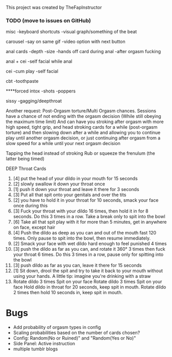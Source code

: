
This project was created by TheFapInstructor

### TODO (move to issues on GitHub)

misc
-keyboard shortcuts
-visual graph/something of the beat

carousel
-say on same gif
-video option with next button

anal cards
-depth
-size
-hands off card during anal
-after orgasm fucking

anal + cei
-self facial while anal

cei
-cum play
-self facial

cbt
-toothpaste



****forced intox
-shots
-poppers

sissy
-gagging/deepthroat

Another request: Post-Orgasm torture/Multi Orgasm chances. Sessions have a chance of not ending with the orgasm decision (While still obeying the maximum time limit) And can have you stroking after orgasm with more high speed, tight grip, and head stroking cards for a while (post-orgasm torture) and then slowing down after a while and allowing you to continue play until another orgasm decision, or just continuing after orgasm from a slow speed for a while until your next orgasm decision


Tapping the head instead of stroking
Rub or squeeze the frenulum (the latter being timed)


DEEP Throat Cards
1. [4] put the head of your dildo in your mouth for 15 seconds
2. [2] slowly swallow it down your throat once
3. [1] push it down your throat and leave it there for 3 seconds
4. [3] Put all that spit onto your genitals and over the tits
5. [2] you have to hold it in your throat for 10 seconds, smack your face once during this
6. [3] Fuck your throat with your dildo 16 times, then hold it in for 8 seconds. Do this 3 times in a row. Take a break only to spit into the bowl
7. [6] Take all that spit play with it for more than 5 minutes, get in anywhere on face, except hair
8. [4] Push the dildo as deep as you can and out of the mouth fast 120 times. Only pause to spit into the bowl, then resume immediately.
9. [2] Smack your face with wet dildo hard enough to feel punished 4 times
10. [3] push the dildo as far as you can, and rotate it 360° 3 times then fuck your throat 6 times. Do this 3 times in a row, pause only for spitting into the bowl
11. [3] push dildo as far as you can, leave it there for 15 seconds
12. [1] Sit down, drool the spit and try to take it back to your mouth without using your hands. A little tip: imagine you're drinking with a straw
13. Rotate dildo 3 times
Spit on your face
Rotate dildo 3 times
Spit on your face
Hold dildo in throat for 20 seconds, keep spit in mouth.
Rotate dildo 2 times then hold 10 seconds in, keep spit in mouth.



Bugs
================================================================
- Add probability of orgasm types in config
- Scaling probabilities based on the number of cards chosen?
- Config: Random(No or Ruined)" and "Random(Yes or No)"
- Side Panel: Active instruction
- multiple tumblr blogs

